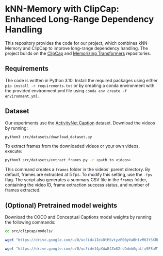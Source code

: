 # kNN-Memory with ClipCap: Enhanced Long-Range Dependency Handling

This repository provides the code for our project, which combines kNN-Memory and ClipCap to improve long-range dependency handling. The project builds on the [ClipCap](https://github.com/rmokady/CLIP_prefix_caption) and [Memorizing Transformers](https://github.com/lucidrains/memorizing-transformers-pytorch) repositories.

## Requirements

The code is written in Python 3.10. Install the required packages using either `pip install -r requirements.txt` or by creating a conda environment with the provided environment.yml file using `conda env create -f environment.yml`.

## Dataset

Our experiments use the [ActivityNet Caption](https://cs.stanford.edu/people/ranjaykrishna/densevid/) dataset. Download the videos by running:

```bash
python3 src/datasets/download_dataset.py
```

To extract frames from the downloaded videos or your own videos, execute:

```bash
python3 src/datasets/extract_frames.py -r <path_to_videos>
```

This command creates a `frames` folder in the videos' parent directory. By default, frames are extracted at 5 fps. To modify this setting, use the `-fps` flag. The script also generates a summary CSV file in the `frames` folder, containing the video ID, frame extraction success status, and number of frames extracted.

## (Optional) Pretrained model weights

Download the COCO and Conceptual Captions model weights by running the following commands:

```bash
cd src/clipcap/models/

wget "https://drive.google.com/u/0/uc?id=1IdaBtMSvtyzF0ByVaBHtvM0JYSXRExRX&export=download&confirm=t" -O "coco_weights.pt"

wget "https://drive.google.com/u/0/uc?id=14pXWwB4Zm82rsDdvbGguLfx9F8aM7ovT&export=download&confirm=t" -O "conceptual_weights.pt"
```
